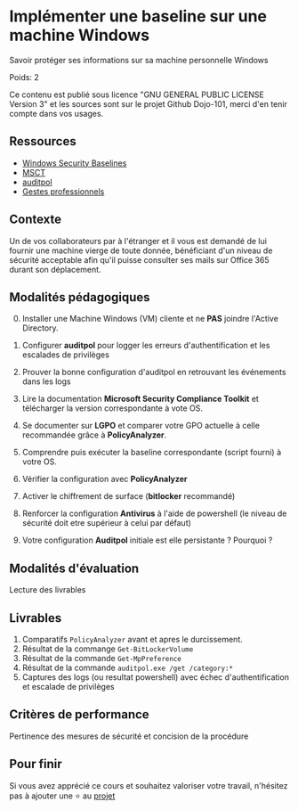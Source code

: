 # Implémenter une baseline sur une machine Windows

Savoir protéger ses informations sur sa machine personnelle Windows

Poids: 2

Ce contenu est publié sous licence "GNU GENERAL PUBLIC LICENSE Version 3" et les sources sont sur le projet Github Dojo-101, merci d'en tenir compte dans vos usages.

## Ressources

* [Windows Security Baselines](https://learn.microsoft.com/fr-fr/windows/security/operating-system-security/device-management/windows-security-configuration-framework/windows-security-baselines)
* [MSCT](https://learn.microsoft.com/fr-fr/windows/security/operating-system-security/device-management/windows-security-configuration-framework/security-compliance-toolkit-10)
* [auditpol](https://learn.microsoft.com/fr-fr/windows-server/administration/windows-commands/auditpol)
* [Gestes professionnels](https://github.com/Aif4thah/Dojo-101)

## Contexte

Un de vos collaborateurs par à l'étranger et il vous est demandé de lui fournir une machine vierge de toute donnée, 
bénéficiant d'un niveau de sécurité acceptable afin qu'il puisse consulter ses mails sur Office 365 durant son déplacement.


## Modalités pédagogiques

0. Installer une Machine Windows (VM) cliente et ne **PAS** joindre l'Active Directory.

1. Configurer **auditpol** pour logger les erreurs d'authentification et les escalades de privilèges

2. Prouver la bonne configuration d'auditpol en retrouvant les événements dans les logs

3. Lire la documentation **Microsoft Security Compliance Toolkit** et télécharger la version correspondante à vote OS.

4. Se documenter sur **LGPO** et comparer votre GPO actuelle à celle recommandée grâce à **PolicyAnalyzer**.

5. Comprendre puis exécuter la baseline correspondante (script fourni) à votre OS.

6. Vérifier la configuration avec **PolicyAnalyzer**

7. Activer le chiffrement de surface (**bitlocker** recommandé)

8. Renforcer la configuration **Antivirus** à l'aide de powershell (le niveau de sécurité doit etre supérieur à celui par défaut)

9. Votre configuration **Auditpol** initiale est elle persistante ? Pourquoi ?


## Modalités d'évaluation

Lecture des livrables

## Livrables

1. Comparatifs `PolicyAnalyzer` avant et apres le durcissement.
2. Résultat de la commange `Get-BitLockerVolume`
3. Résultat de la commande `Get-MpPreference`
4. Résultat de la commande `auditpol.exe /get /category:*` 
5. Captures des logs (ou resultat powershell) avec échec d'authentification et escalade de privilèges

## Critères de performance

Pertinence des mesures de sécurité et concision de la procédure

## Pour finir

Si vous avez apprécié ce cours et souhaitez valoriser votre travail, n'hésitez pas à ajouter une ⭐ au [projet](https://github.com/Aif4thah/Dojo-101)